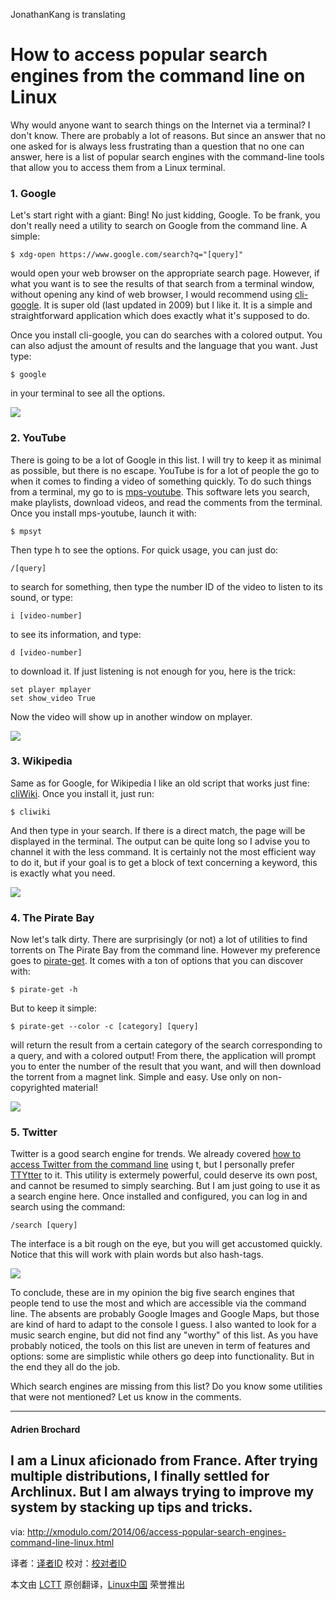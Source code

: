 JonathanKang is translating

How to access popular search engines from the command line on Linux
================================================================================
Why would anyone want to search things on the Internet via a terminal? I don't know. There are probably a lot of reasons. But since an answer that no one asked for is always less frustrating than a question that no one can answer, here is a list of popular search engines with the command-line tools that allow you to access them from a Linux terminal.

### 1. Google ###

Let's start right with a giant: Bing! No just kidding, Google. To be frank, you don't really need a utility to search on Google from the command line. A simple:

    $ xdg-open https://www.google.com/search?q="[query]"

would open your web browser on the appropriate search page. However, if what you want is to see the results of that search from a terminal window, without opening any kind of web browser, I would recommend using [cli-google][1]. It is super old (last updated in 2009) but I like it. It is a simple and straightforward application which does exactly what it's supposed to do.

Once you install cli-google, you can do searches with a colored output. You can also adjust the amount of results and the language that you want. Just type:

    $ google 

in your terminal to see all the options.

![](https://farm6.staticflickr.com/5491/14330385480_91b0e138ee_z.jpg)

### 2. YouTube ###

There is going to be a lot of Google in this list. I will try to keep it as minimal as possible, but there is no escape. YouTube is for a lot of people the go to when it comes to finding a video of something quickly. To do such things from a terminal, my go to is [mps-youtube][2]. This software lets you search, make playlists, download videos, and read the comments from the terminal. Once you install mps-youtube, launch it with:

    $ mpsyt 

Then type h to see the options. For quick usage, you can just do:

    /[query] 

to search for something, then type the number ID of the video to listen to its sound, or type:

    i [video-number]

to see its information, and type:

    d [video-number]

to download it. If just listening is not enough for you, here is the trick:

    set player mplayer
    set show_video True 

Now the video will show up in another window on mplayer.

![](https://farm3.staticflickr.com/2925/14517040865_1d54ccce3b_z.jpg)

### 3. Wikipedia ###

Same as for Google, for Wikipedia I like an old script that works just fine: [cliWiki][3]. Once you install it, just run:

    $ cliwiki 

And then type in your search. If there is a direct match, the page will be displayed in the terminal. The output can be quite long so I advise you to channel it with the less command. It is certainly not the most efficient way to do it, but if your goal is to get a block of text concerning a keyword, this is exactly what you need.

![](https://farm3.staticflickr.com/2903/14330600657_065d26cdf2_z.jpg)

### 4. The Pirate Bay ###

Now let's talk dirty. There are surprisingly (or not) a lot of utilities to find torrents on The Pirate Bay from the command line. However my preference goes to [pirate-get][4]. It comes with a ton of options that you can discover with:

    $ pirate-get -h

But to keep it simple:

    $ pirate-get --color -c [category] [query]

will return the result from a certain category of the search corresponding to a query, and with a colored output! From there, the application will prompt you to enter the number of the result that you want, and will then download the torrent from a magnet link. Simple and easy. Use only on non-copyrighted material! 

![](https://farm4.staticflickr.com/3923/14330448479_ae503561e6_z.jpg)

### 5. Twitter ###

Twitter is a good search engine for trends. We already covered [how to access Twitter from the command line][5] using t, but I personally prefer [TTYtter][6] to it. This utility is extermely powerful, could deserve its own post, and cannot be resumed to simply searching. But I am just going to use it as a search engine here. Once installed and configured, you can log in and search using the command:

    /search [query] 

The interface is a bit rough on the eye, but you will get accustomed quickly. Notice that this will work with plain words but also hash-tags.

![](https://farm6.staticflickr.com/5077/14537153013_cc32a98b08_z.jpg)

To conclude, these are in my opinion the big five search engines that people tend to use the most and which are accessible via the command line. The absents are probably Google Images and Google Maps, but those are kind of hard to adapt to the console I guess. I also wanted to look for a music search engine, but did not find any "worthy" of this list. As you have probably noticed, the tools on this list are uneven in term of features and options: some are simplistic while others go deep into functionality. But in the end they all do the job.

Which search engines are missing from this list? Do you know some utilities that were not mentioned? Let us know in the comments.

----------

#### Adrien Brochard ####

I am a Linux aficionado from France. After trying multiple distributions, I finally settled for Archlinux. But I am always trying to improve my system by stacking up tips and tricks.
--------------------------------------------------------------------------------

via: http://xmodulo.com/2014/06/access-popular-search-engines-command-line-linux.html

译者：[译者ID](https://github.com/译者ID) 校对：[校对者ID](https://github.com/校对者ID)

本文由 [LCTT](https://github.com/LCTT/TranslateProject) 原创翻译，[Linux中国](http://linux.cn/) 荣誉推出

[1]:https://github.com/henux/cli-google
[2]:https://github.com/np1/mps-youtube
[3]:https://github.com/AnirudhBhat/cliWiki.py
[4]:https://github.com/vikstrous/pirate-get
[5]:http://xmodulo.com/2013/12/access-twitter-command-line-linux.html
[6]:http://www.floodgap.com/software/ttytter/
